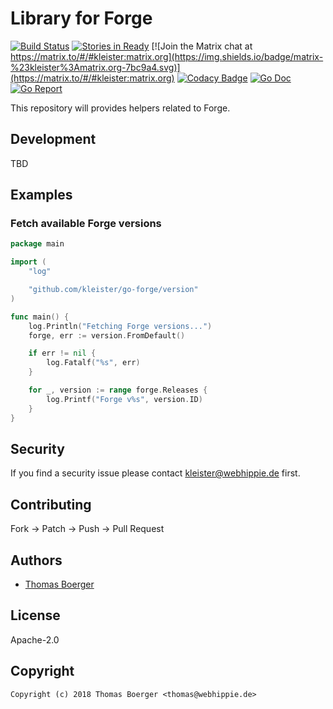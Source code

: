 # Library for Forge

[![Build Status](http://drone.kleister.tech/api/badges/kleister/go-forge/status.svg)](http://drone.kleister.tech/kleister/go-forge)
[![Stories in Ready](https://badge.waffle.io/kleister/kleister-api.svg?label=ready&title=Ready)](http://waffle.io/kleister/kleister-api)
[![Join the Matrix chat at https://matrix.to/#/#kleister:matrix.org](https://img.shields.io/badge/matrix-%23kleister%3Amatrix.org-7bc9a4.svg)](https://matrix.to/#/#kleister:matrix.org)
[![Codacy Badge](https://api.codacy.com/project/badge/Grade/e96f91f1bce14e049a3d3db93baa4683)](https://www.codacy.com/app/kleister/go-forge?utm_source=github.com&amp;utm_medium=referral&amp;utm_content=kleister/go-forge&amp;utm_campaign=Badge_Grade)
[![Go Doc](https://godoc.org/github.com/kleister/go-forge?status.svg)](http://godoc.org/github.com/kleister/go-forge)
[![Go Report](http://goreportcard.com/badge/github.com/kleister/go-forge)](http://goreportcard.com/report/github.com/kleister/go-forge)

This repository will provides helpers related to Forge.


## Development

TBD


## Examples

### Fetch available Forge versions

[embedmd]:# (examples/versions/main.go go)
```go
package main

import (
	"log"

	"github.com/kleister/go-forge/version"
)

func main() {
	log.Println("Fetching Forge versions...")
	forge, err := version.FromDefault()

	if err != nil {
		log.Fatalf("%s", err)
	}

	for _, version := range forge.Releases {
		log.Printf("Forge v%s", version.ID)
	}
}
```


## Security

If you find a security issue please contact kleister@webhippie.de first.


## Contributing

Fork -> Patch -> Push -> Pull Request


## Authors

* [Thomas Boerger](https://github.com/tboerger)


## License

Apache-2.0


## Copyright

```
Copyright (c) 2018 Thomas Boerger <thomas@webhippie.de>
```

